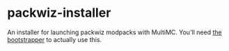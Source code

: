 # packwiz-installer
An installer for launching packwiz modpacks with MultiMC. You'll need [the bootstrapper](https://github.com/comp500/packwiz-installer-bootstrap/releases) to actually use this.
